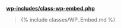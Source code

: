<p><b><a href="https://developer.wordpress.org/reference/files/wp-includes/class-wp-embed.php/">wp-includes/class-wp-embed.php</a></b></p>

<blockquote>

{% include classes/WP_Embed.md %}

</blockquote>

